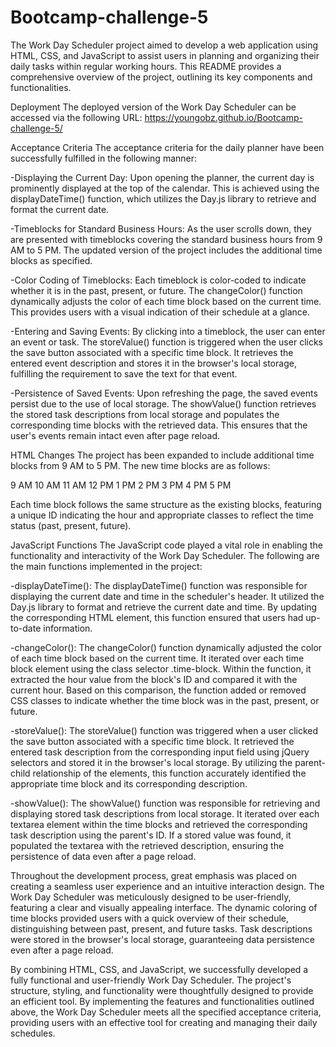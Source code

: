 # Bootcamp-challenge-5

The Work Day Scheduler project aimed to develop a web application using HTML, CSS, and JavaScript to assist users in planning and organizing their daily tasks within regular working hours. This README provides a comprehensive overview of the project, outlining its key components and functionalities.

Deployment
The deployed version of the Work Day Scheduler can be accessed via the following URL:
https://youngobz.github.io/Bootcamp-challenge-5/

Acceptance Criteria
The acceptance criteria for the daily planner have been successfully fulfilled in the following manner:

-Displaying the Current Day: Upon opening the planner, the current day is prominently displayed at the top of the calendar. This is achieved using the displayDateTime() function, which utilizes the Day.js library to retrieve and format the current date.

-Timeblocks for Standard Business Hours: As the user scrolls down, they are presented with timeblocks covering the standard business hours from 9 AM to 5 PM. The updated version of the project includes the additional time blocks as specified.

-Color Coding of Timeblocks: Each timeblock is color-coded to indicate whether it is in the past, present, or future. The changeColor() function dynamically adjusts the color of each time block based on the current time. This provides users with a visual indication of their schedule at a glance.

-Entering and Saving Events: By clicking into a timeblock, the user can enter an event or task. The storeValue() function is triggered when the user clicks the save button associated with a specific time block. It retrieves the entered event description and stores it in the browser's local storage, fulfilling the requirement to save the text for that event.

-Persistence of Saved Events: Upon refreshing the page, the saved events persist due to the use of local storage. The showValue() function retrieves the stored task descriptions from local storage and populates the corresponding time blocks with the retrieved data. This ensures that the user's events remain intact even after page reload.

HTML Changes
The project has been expanded to include additional time blocks from 9 AM to 5 PM. The new time blocks are as follows:

9 AM
10 AM
11 AM
12 PM
1 PM
2 PM
3 PM
4 PM
5 PM

Each time block follows the same structure as the existing blocks, featuring a unique ID indicating the hour and appropriate classes to reflect the time status (past, present, future).

JavaScript Functions
The JavaScript code played a vital role in enabling the functionality and interactivity of the Work Day Scheduler. The following are the main functions implemented in the project:

-displayDateTime(): The displayDateTime() function was responsible for displaying the current date and time in the scheduler's header. It utilized the Day.js library to format and retrieve the current date and time. By updating the corresponding HTML element, this function ensured that users had up-to-date information.

-changeColor(): The changeColor() function dynamically adjusted the color of each time block based on the current time. It iterated over each time block element using the class selector .time-block. Within the function, it extracted the hour value from the block's ID and compared it with the current hour. Based on this comparison, the function added or removed CSS classes to indicate whether the time block was in the past, present, or future.

-storeValue(): The storeValue() function was triggered when a user clicked the save button associated with a specific time block. It retrieved the entered task description from the corresponding input field using jQuery selectors and stored it in the browser's local storage. By utilizing the parent-child relationship of the elements, this function accurately identified the appropriate time block and its corresponding description.

-showValue(): The showValue() function was responsible for retrieving and displaying stored task descriptions from local storage. It iterated over each textarea element within the time blocks and retrieved the corresponding task description using the parent's ID. If a stored value was found, it populated the textarea with the retrieved description, ensuring the persistence of data even after a page reload.

Throughout the development process, great emphasis was placed on creating a seamless user experience and an intuitive interaction design. The Work Day Scheduler was meticulously designed to be user-friendly, featuring a clear and visually appealing interface. The dynamic coloring of time blocks provided users with a quick overview of their schedule, distinguishing between past, present, and future tasks. Task descriptions were stored in the browser's local storage, guaranteeing data persistence even after a page reload.

By combining HTML, CSS, and JavaScript, we successfully developed a fully functional and user-friendly Work Day Scheduler. The project's structure, styling, and functionality were thoughtfully designed to provide an efficient tool. By implementing the features and functionalities outlined above, the Work Day Scheduler meets all the specified acceptance criteria, providing users with an effective tool for creating and managing their daily schedules.
